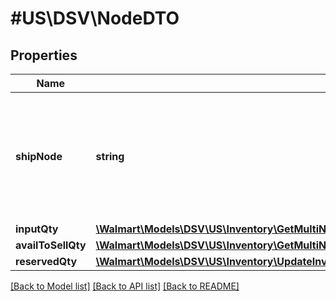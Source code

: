 # #US\DSV\NodeDTO

## Properties

Name | Type | Description | Notes
------------ | ------------- | ------------- | -------------
**shipNode** | **string** | Indicates the distribution facility distributor identifier for which the inventory is requested. | [optional]
**inputQty** | [**\Walmart\Models\DSV\US\Inventory\GetMultiNodeInventoryForSkuAndAllShipnodes200ResponseNodesInnerInputQty**](GetMultiNodeInventoryForSkuAndAllShipnodes200ResponseNodesInnerInputQty.md) |  | [optional]
**availToSellQty** | [**\Walmart\Models\DSV\US\Inventory\GetMultiNodeInventoryForSkuAndAllShipnodes200ResponseNodesInnerAvailToSellQty**](GetMultiNodeInventoryForSkuAndAllShipnodes200ResponseNodesInnerAvailToSellQty.md) |  | [optional]
**reservedQty** | [**\Walmart\Models\DSV\US\Inventory\UpdateInventoryForAnItemRequestQuantity**](UpdateInventoryForAnItemRequestQuantity.md) |  | [optional]


[[Back to Model list]](../) [[Back to API list]](../../Api/US/DSV) [[Back to README]](../../README.md)
